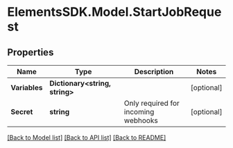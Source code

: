 # ElementsSDK.Model.StartJobRequest

## Properties

Name | Type | Description | Notes
------------ | ------------- | ------------- | -------------
**Variables** | **Dictionary&lt;string, string&gt;** |  | [optional] 
**Secret** | **string** | Only required for incoming webhooks | [optional] 

[[Back to Model list]](../#documentation-for-models) [[Back to API list]](../#documentation-for-api-endpoints) [[Back to README]](../)

